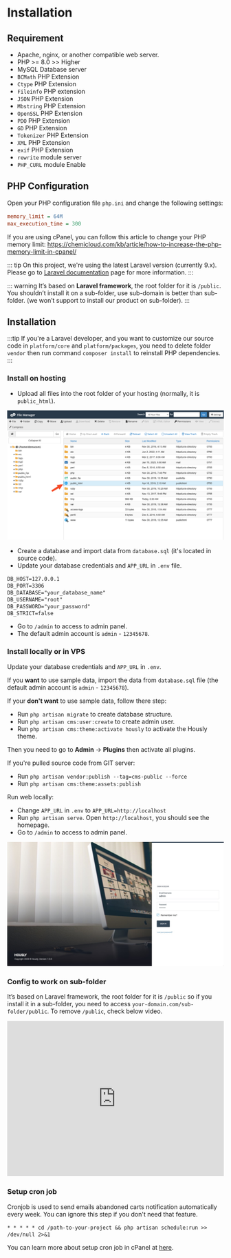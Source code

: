 # Installation

## Requirement

- Apache, nginx, or another compatible web server.
- PHP >= 8.0 >> Higher
- MySQL Database server
- `BCMath` PHP Extension
- `Ctype` PHP Extension
- `Fileinfo` PHP extension
- `JSON` PHP Extension
- `Mbstring` PHP Extension
- `OpenSSL` PHP Extension
- `PDO` PHP Extension
- `GD` PHP Extension
- `Tokenizer` PHP Extension
- `XML` PHP Extension
- `exif` PHP Extension
- `rewrite` module server
- `PHP_CURL` module Enable

## PHP Configuration

Open your PHP configuration file `php.ini` and change the following settings:

```ini
memory_limit = 64M
max_execution_time = 300
```

If you are using cPanel, you can follow this article to change your PHP memory limit:
https://chemicloud.com/kb/article/how-to-increase-the-php-memory-limit-in-cpanel/

::: tip
On this project, we're using the latest Laravel version (currently 9.x).
Please go to [Laravel documentation](https://laravel.com/docs/9.x) page for more information.
:::

::: warning
It’s based on **Laravel framework**, the root folder for it is `/public`. You shouldn’t install it on a sub-folder, use sub-domain is better than sub-folder. (we won’t support to install our product on sub-folder).
:::

## Installation

:::tip
If you're a Laravel developer, and you want to customize our source code in `platform/core` and `platform/packages`,
you need to delete folder `vendor` then run command `composer install` to reinstall PHP dependencies.
:::

### Install on hosting

- Upload all files into the root folder of your hosting (normally, it is `public_html`).

![](./images/installation-1.png)

- Create a database and import data from `database.sql` (it's located in source code).
- Update your database credentials and `APP_URL` in `.env` file.

```
DB_HOST=127.0.0.1
DB_PORT=3306
DB_DATABASE="your_database_name"
DB_USERNAME="root"
DB_PASSWORD="your_password"
DB_STRICT=false
```

- Go to `/admin` to access to admin panel.
- The default admin account is `admin` - `12345678`.

### Install locally or in VPS

Update your database credentials and `APP_URL` in `.env`.

If you **want** to use sample data, import the data from `database.sql` file (the default admin account is `admin` - `12345678`).

If your **don't want** to use sample data, follow there step:

- Run `php artisan migrate` to create database structure.
- Run `php artisan cms:user:create` to create admin user.
- Run `php artisan cms:theme:activate hously` to activate the Hously theme.

Then you need to go to **Admin** -> **Plugins** then activate all plugins.

If you're pulled source code from GIT server:

- Run `php artisan vendor:publish --tag=cms-public --force`
- Run `php artisan cms:theme:assets:publish`

Run web locally:

- Change `APP_URL` in `.env` to `APP_URL=http://localhost`
- Run `php artisan serve`. Open `http://localhost`, you should see the homepage.
- Go to `/admin` to access to admin panel.

![](images/installation-2.png)

### Config to work on sub-folder

It’s based on Laravel framework, the root folder for it is `/public` so if you install it in a sub-folder,
you need to access `your-domain.com/sub-folder/public`. To remove `/public`, check below video.

<iframe width="100%" height="360" src="https://www.youtube.com/embed/XdAYETd04iA" title="Install Botble CMS in a subfolder" frameborder="0" allow="accelerometer; autoplay; clipboard-write; encrypted-media; gyroscope; picture-in-picture" allowfullscreen></iframe>

### Setup cron job

Cronjob is used to send emails abandoned carts notification automatically every week. You can ignore this step if you
don't need that feature.

```shell
* * * * * cd /path-to-your-project && php artisan schedule:run >> /dev/null 2>&1
```

You can learn more about setup cron job in cPanel at [here](https://help.fasthosts.co.uk/app/answers/detail/a_id/2198/~/setting-up-cron-jobs-in-cpanel).